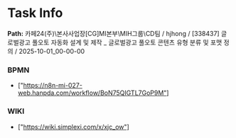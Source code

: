 # Task Info

**Path:** 카페24(주)\본사사업장\[CG]MI본부\MIH그룹\CD팀 / hjhong / [338437] 글로벌광고 풀오토 자동화 설계 및 제작 _ 글로벌광고 풀오토 콘텐츠 유형 분류 및 포맷 정의 / 2025-10-01_00-00-00

### BPMN
- ["https://n8n-mi-027-web.hanpda.com/workflow/BoN75QIGTL7GoP9M"]

### WIKI
- ["https://wiki.simplexi.com/x/xjc_ow"]


